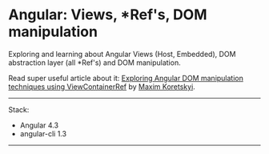 # Angular: Views, *Ref's, DOM manipulation

Exploring and learning about Angular Views (Host, Embedded), DOM abstraction layer (all *Ref's) and DOM manipulation.

Read super useful article about it: [Exploring Angular DOM manipulation techniques using ViewContainerRef](https://blog.angularindepth.com/exploring-angular-dom-abstractions-80b3ebcfc02) by [Maxim Koretskyi](https://twitter.com/maxim_koretskyi).

---

Stack:
* Angular 4.3
* angular-cli 1.3

---
